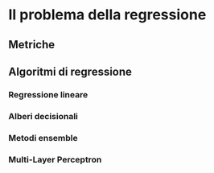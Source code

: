 # Il problema della regressione

## Metriche

## Algoritmi di regressione

### Regressione lineare

### Alberi decisionali

### Metodi ensemble

### Multi-Layer Perceptron
